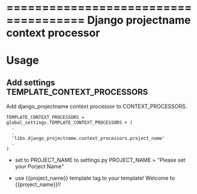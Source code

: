 =====================================
Django projectname context processor
=====================================

Usage
================================================================================

Add settings TEMPLATE_CONTEXT_PROCESSORS  
-----------------------------------------
Add django_projectname context processor to CONTEXT_PROCESSORS.

    TEMPLATE_CONTEXT_PROCESSORS = global_settings.TEMPLATE_CONTEXT_PROCESSORS + (
      .
      .
      'libs.django_projectname.context_processors.project_name'
      .
    )
- set to PROJECT_NAME to settings.py
  PROJECT_NAME = "Please set your Porject Name"

- use {{project_name}} template tag to your template!
  Welcome to {{project_name}}!!
